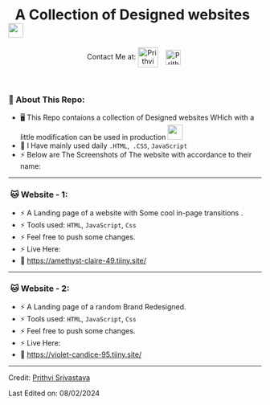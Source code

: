 # &nbsp; A Collection of Designed websites <img src="https://img.icons8.com/?size=256&id=RjabH8KjH5W7&format=png" width="29px">

<p align="center">
Contact Me at: 
<a href="https://www.linkedin.com/in/prithvi-srivastava-a974092a6/" target="blank"><img align="center" src="https://img.icons8.com/?size=256&id=13930&format=png" alt="Prithvi Srivastava" height="40" width="40" /></a>&nbsp;&nbsp;&nbsp;
<a href="https://lgithub.com/Prithvi824" target="blank"><img align="center" src="https://img.icons8.com/?size=256&id=EGYogqtKuGgD&format=png" alt="Prithvi Srivastava" height="30" width="30" /></a>&nbsp;
</p>
<br>

### 🤵 About This Repo:

- 🖥️ This Repo contaions a collection of Designed websites WHich with a little modification can be used in production
  <img src="https://media.giphy.com/media/WUlplcMpOCEmTGBtBW/giphy.gif" width="30">
- 🤔 I Have mainly used daily `.HTML`,` .CSS`, `JavaScript`
- ⚡ Below are The Screenshots of The website with accordance to their name:

---

### &nbsp;🐱 Website - 1:

- ⚡ A Landing page of a website with Some cool in-page transitions .
- ⚡ Tools used: `HTML`, `JavaScript`, `Css`
- ⚡ Feel free to push some changes.
- ⚡ Live Here:
- 💽 https://amethyst-claire-49.tiiny.site/

---

### &nbsp;🐱 Website - 2:

- ⚡ A Landing page of a random Brand Redesigned.
- ⚡ Tools used: `HTML`, `JavaScript`, `Css`
- ⚡ Feel free to push some changes.
- ⚡ Live Here:
- 💽 https://violet-candice-95.tiiny.site/

---

Credit: [Prithvi Srivastava](https://github.com/Prithvi824)

Last Edited on: 08/02/2024
